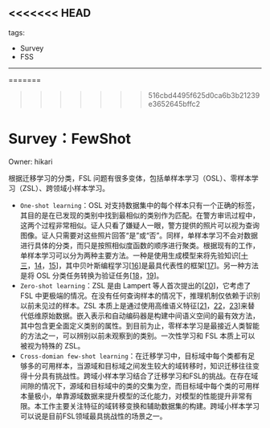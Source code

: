 <<<<<<< HEAD
---
tags:
  - Survey
  - FSS
---

=======
>>>>>>> 516cbd4495f625d0ca6b3b21239e3652645bffc2
# Survey：FewShot

Owner: hikari

根据迁移学习的分类，FSL 问题有很多变体，包括单样本学习（OSL）、零样本学习（ZSL）、跨领域小样本学习。

- `One-shot learning`：OSL 对支持数据集中的每个样本只有一个正确的标签，其目的是在已发现的类别中找到最相似的类别作为匹配。在警方审讯过程中，这两个过程非常相似。证人只看了嫌疑人一眼，警方提供的照片可以视为查询图像。证人只需要对这些照片回答“是”或“否”。同样，单样本学习不会对数据进行具体的分类，而只是按照相似度函数的顺序进行聚类。根据现有的工作，单样本学习可以分为两种主要方法。一种是使用生成模型来将先验知识[[十三](https://ar5iv.labs.arxiv.org/html/2205.06743?_immersive_translate_auto_translate=1#bib.bib13)，[14](https://ar5iv.labs.arxiv.org/html/2205.06743?_immersive_translate_auto_translate=1#bib.bib14)，[15](https://ar5iv.labs.arxiv.org/html/2205.06743?_immersive_translate_auto_translate=1#bib.bib15)]，其中贝叶斯编程学习[[16](https://ar5iv.labs.arxiv.org/html/2205.06743?_immersive_translate_auto_translate=1#bib.bib16)]是最具代表性的框架[[17](https://ar5iv.labs.arxiv.org/html/2205.06743?_immersive_translate_auto_translate=1#bib.bib17)]。另一种方法是将 OSL 分类任务转换为验证任务[[18](https://ar5iv.labs.arxiv.org/html/2205.06743?_immersive_translate_auto_translate=1#bib.bib18)，[19](https://ar5iv.labs.arxiv.org/html/2205.06743?_immersive_translate_auto_translate=1#bib.bib19)]。
- `Zero-shot learning`：ZSL 是由 Lampert 等人首次提出的[[20](https://ar5iv.labs.arxiv.org/html/2205.06743?_immersive_translate_auto_translate=1#bib.bib20)]，它考虑了 FSL 中更极端的情况。在没有任何查询样本的情况下，推理机制仅依赖于识别以前未见过的样本。ZSL 本质上是通过使用高维语义特征[[21](https://ar5iv.labs.arxiv.org/html/2205.06743?_immersive_translate_auto_translate=1#bib.bib21)，[22](https://ar5iv.labs.arxiv.org/html/2205.06743?_immersive_translate_auto_translate=1#bib.bib22)，[23](https://ar5iv.labs.arxiv.org/html/2205.06743?_immersive_translate_auto_translate=1#bib.bib23)]来替代低维原始数据。嵌入表示和自动编码器是构建中间语义空间的最有效方法，其中包含更全面定义类别的属性。到目前为止，零样本学习是最接近人类智能的方法之一，可以辨别以前未观察到的类别。一次性学习和 FSL 本质上可以被视为特殊的 ZSL。
- `Cross-domian few-shot learning`：在迁移学习中，目标域中每个类都有足够多的可用样本，当源域和目标域之间发生较大的域转移时，知识迁移往往变得十分具有挑战性。跨域小样本学习结合了迁移学习和FSL的挑战。在存在域间隙的情况下，源域和目标域中的类的交集为空，而目标域中每个类的可用样本量极小，单靠源域数据来提升模型的泛化能力，对模型的性能提升非常有限。本工作主要关注特征的域转移变换和辅助数据集的构建。跨域小样本学习可以说是目前FSL领域最具挑战性的场景之一。